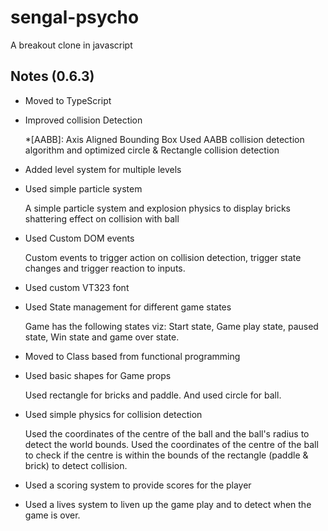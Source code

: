 # sengal-psycho
A breakout clone in javascript

## Notes (0.6.3)

* Moved to TypeScript

* Improved collision Detection

	*[AABB]: Axis Aligned Bounding Box
	Used AABB collision detection algorithm and optimized circle & Rectangle collision detection

* Added level system for multiple levels
* Used simple particle system
	
	A simple particle system and explosion physics to display bricks shattering effect on collision with ball

* Used Custom DOM events

	Custom events to trigger action on collision detection, trigger state changes and trigger reaction to inputs.

* Used custom VT323 font
* Used State management for different game states

	Game has the following states viz: Start state, Game play state, paused state, Win state and game over state.

* Moved to Class based from functional programming
* Used basic shapes for Game props

	Used rectangle for bricks and paddle. And used circle for ball.

* Used simple physics for collision detection

	Used the coordinates of the centre of the ball and the ball's radius to detect the world bounds.
	Used the coordinates of the centre of the ball to check if the centre is within the bounds of the rectangle (paddle & brick) to detect collision.

* Used a scoring system to provide scores for the player
* Used a lives system to liven up the game play and to detect when the game is over.
